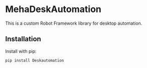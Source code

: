 # MehaDeskAutomation

This is a custom Robot Framework library for desktop automation.

## Installation

Install with pip:

```bash
pip install Deskautomation
